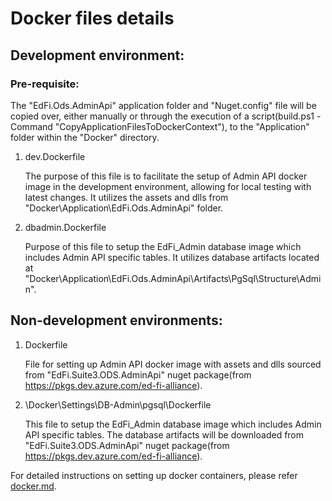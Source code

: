 # Docker files details

## Development environment:

### Pre-requisite:

The "EdFi.Ods.AdminApi" application folder and "Nuget.config" file will be
copied over, either manually or through the execution of a script(build.ps1
-Command "CopyApplicationFilesToDockerContext"), to the "Application" folder
within the "Docker" directory. 

1. dev.Dockerfile

    The purpose of this file is to facilitate the setup of Admin API docker image in
    the development environment, allowing for local testing with latest changes.
    It utilizes the assets and dlls from "Docker\Application\EdFi.Ods.AdminApi"
    folder.

2. dbadmin.Dockerfile

    Purpose of this file to setup the EdFi_Admin database image which includes Admin
    API specific tables. It utilizes database artifacts located at
    "Docker\Application\EdFi.Ods.AdminApi\Artifacts\PgSql\Structure\Admin".

## Non-development environments:

1. Dockerfile

    File for setting up Admin API docker image with assets and dlls sourced from
    "EdFi.Suite3.ODS.AdminApi" nuget package(from
    https://pkgs.dev.azure.com/ed-fi-alliance).

2. \Docker\Settings\DB-Admin\pgsql\Dockerfile

    This file to setup the EdFi_Admin database image which includes Admin API
    specific tables. The database artifacts will be downloaded from
    "EdFi.Suite3.ODS.AdminApi" nuget package(from
    https://pkgs.dev.azure.com/ed-fi-alliance).

For detailed instructions on setting up docker containers, please refer
[docker.md](../docs/docker.md).
